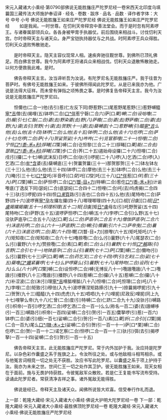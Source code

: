 宋元入藏诸大小乘经·第0790部佛说无能胜旛庄严陀罗尼经一卷宋西天北印度乌填曩国三藏传法大师施护奉诏译
· 经名 · 卷数 · 跋序
· 品名 · 品数 · 译作者字体：大号 中号 小号
佛说无能胜旛王如来庄严陀罗尼经
佛说无能胜旛王如来庄严陀罗尼经
　　如是我闻。一时世尊。在忉利天帝释宫中善法堂会。而于是时忽有阿素啰王。与诸眷属部领兵众。各各身被甲胄手执器仗。前后围绕来相战斗。讨伐忉利天宫。尔时帝释天主与诸天众。身严宝铠执持器仗与之共战。时阿素啰王兵众得胜。忉利天众退败怖散驰走。

　　是时帝释天主。隐天主容仪现常人相。速疾奔驰往觐世尊。到佛所已顶礼佛足。而白佛言世尊。我今为阿素啰王将诸兵众来相战伐。忉利天众退散怖散驰走。以何方便救我此难。是时。

　　佛告帝释天主言。汝当谛听吾为汝说。有陀罗尼名无能胜旛庄严。我于往昔为菩萨时。有佛号无能胜旛王如来。于彼佛所得闻此陀罗尼。从是已来我亦为他。广说是法得大征祥。而未曾有弹指之顷怖畏之事。是时佛复告帝释天主言。我今为汝说是无能胜旛庄严陀罗尼曰。

　　怛儞也(二合一)他(去引)惹(仁左反下同)野惹野(二)尾惹野尾惹野(三)惹野嚩醯[寧*吉](四)僧(去)揭哩(五)钵啰(二合)[口*伴](上)惹宁磬(二合六)萨[口*栗]嚩(二合)设咄噜(二合)赧(引七)仁昝(二合)婆(去)野染婆(去)野(八)萨檐(二合)婆(去)野萨檐(二合)婆(去)野(九)谟(去引)贺野(十)谟(去)贺野(十一)婆(去)蘖嚩底(十二)惹野嚩(引)醯[寧*吉](十三)么他(去)么他(去十四)钵啰(二合)么他(去十五)钵啰(二合)么他(去十六)仡啰(二合)萨(十七)仡啰(二合)萨(十八)贺娑贺娑(十九)吽吽(二十)览冒那哩(二十一)怛哩(二合)宁怛[口*(黍-禾+利)](二合二十二)拶睹[口*栗]嚩(二合)讫怛黎(三合二十三)拶睹[口*栗]能(二合去)瑟致[口*(黍-禾+利)](三合二十四)拶睹[口*栗]步(二合)荠(二十五)遏始母设攞(二十六)怛哩(二合)戌(引)攞(二十七)嚩(武沫反)日啰(二合)驮(引)啰抳(二十八)啰(入)乞洒(二合)啰(入)乞洒(二合)[牟*含](引牟敢反二十九)婆(去)蘖嚩底(三十)贺曩贺曩(三十一)那贺那贺(三十二)钵左钵左(三十三)么他(去)么他(去三十四)钵啰(二合)摩他(去三十五)钵啰(二合)么他(去三十六)晻(引三十七)[口*癹](普沫反)吒(半音呼)[口*癹]吒[口*癹]吒(三十八)[口*伴](蒲敢反下同)惹[口*伴]惹(三十九)萨[口*栗]嚩(二合)萨怛啰(二合)[口*(瞀-目+力)](四十)特嚩(二合)惹仡[口*(黍-禾+利)](二合四十一)计谕嚟底(丁逸反下同)瑟姹(二合)底瑟姹(二合四十二)怛哩(二合)吒(去)坞虏揭(二合四十三)驮(引)啰抳(四十四)怛[口*束*頁](二合)路(引)吉也(二合四十五)么他(去)尾特吻(二合)萨野(四十六)波啰赛[寧*孕](宁孕反四十七)左攞左攞(四十八)唧理唧理(四十九)[口*祖][日*虜][口*祖][日*虜](五十)揭攞揭攞(五十一)枳理枳理(五十二)矩[日*虜]矩[日*虜](五十三)母左(引)吒野贺娑(五十四)尾特吻(二合)萨野(五十五)波啰萨怛啰(二合)嚩(五十六)孛啰(二合引)么野(五十七)没驮萨底孕(二合五十八)达[口*栗]么(二合)萨底孕(二合五十九)僧伽萨底孕(二合六十)沫底托啰(二合)么(六十一)萨底野(二合)嚩(引)儞曩(引六十二)萨帝曳(二合)曩(六十三)沫底讫啰(二合)莫(六十四)囕[口*(瞀-目+力)]捺嚟(六十五)矩吒矩吒(六十六)矩知夜(二合)矩知夜(二合六十七)噜捺囕(二合)么(引)曩野(六十八)尾瑟农(二合)么(引)曩野(六十九)赞捺囕(二合)素[口*栗]愈(二合)么(引)曩野(七十)怛[口*賴](二合引)路(引)吉野(二合引七十一)地钵底孕(二合)么(引)曩野(七十二)萨[口*栗]嚩(二合)儞吻(引)么(引)曩野(七十三)萨[口*栗]嚩(二合)药乞叉(二合七十四)啰(引)乞刹(二合)娑(七十五)蘖噜[口*嬭](七十六)紧曩啰(七十七)么护啰蘖么(引)曩野(七十八)尾特吻(二合)设药(七十九)么么(八十)萨[口*栗]嚩(二合)设怛啰(二合)嚩(无博反八十一)囕誐囕誐(八十二)囕誐(引)播野(八十三)囕誐(引)播野(八十四)惹嚩(二合)攞(八十五)惹嚩(二合)攞(八十六)补涩波(二合)沫(引)理[寧*吉](八十七)哩胝哩胝(八十八)怛哩(二合)吒怛理(二合)吒(八十九)孛哩(二合)矩致(引)穆佉(入九十)波啰赛涅矩路攃(引九十一)捺曩揭啰抳(引九十二)贺贺(九十三)醯醯(九十四)虎虎(九十五)呬呬(九十六)哩抳(尼政反)哩抳(同上九十七)哩拏么帝(九十八)仁曾(二合)度(引)特嚩(二合)仁跻(二合九十九)没驮(引)嚩路(引)枳帝(一百引)啰乞洒(二合)啰乞洒(二合一百一)么么(称名一百二)婆(去)誐嚩哆(引一百三)嚩路(引)枳帝(一百四)娑嚩(二合引)贺(引一百五)麌拏啰(引)惹(一百六)钵啰(二合)婆(引)细(一百七)娑嚩(二合引)贺(引一百八)素[口*栗]折(二合引)[口*栗]揭(二合一百九)尾么[口*(隸-木+士)](一百十)娑嚩(二合引)贺(引一百一十一)萨[口*栗]嚩(二合)仡啰(二合)贺(一百一十二)诺乞察(二合)怛啰(二合一百一十三)驮(引)弭(去引)揭啰拏(一百一十四)娑嚩(二合引)贺(引一百一十五)

　　佛告帝释天主言。此无能胜旛庄严陀罗尼。常于内外加护于我。汝应持是陀罗尼。以杂色彩作囊盛之系于旌旗之上。令汝所往之处。或与他敌相斗相骂相杀。或与他冤言词相竞一切之处无不获胜。汝应书写此陀罗尼。以囊盛之系于项上护持于汝。我亦为未来之世。世间仁王一切之处作其卫护。彼无能胜旛王如来。现天女相在于面前。施与无畏护持获胜。令彼冤敌军众散败。若是仁王复能书写流布受持。读诵此陀罗尼者。常获清净吉祥之事。诸外冤敌无能得胜。

　　佛说是经已。帝释天主及诸天众。闻佛所说皆大欢喜。信受奉行作礼而退。

上一部：乾隆大藏经·宋元入藏诸大小乘经·佛说大护明大陀罗尼经一卷
下一部：乾隆大藏经·宋元入藏诸大小乘经·最胜佛顶陀罗尼经一卷
乾隆大藏经·宋元入藏诸大小乘经·佛说无能胜旛庄严陀罗尼经